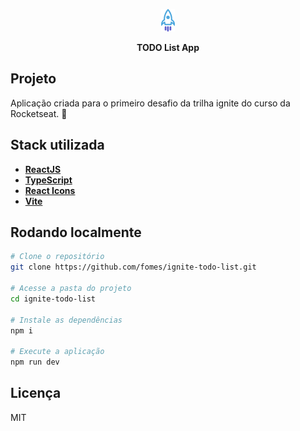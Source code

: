 <p align="center">
  <img height="20%" src="./src/assets/logo.png" />
</p>

<p align="center">
    <strong>TODO List App</strong>
</p>

## Projeto

Aplicação criada para o primeiro desafio da trilha ignite do curso da Rocketseat. 🚀

## Stack utilizada

- **[ReactJS](https://reactjs.org/)**
- **[TypeScript](https://www.typescriptlang.org/)**
- **[React Icons](https://react-icons.github.io/react-icons/)**
- **[Vite](https://vitejs.dev/)**


## Rodando localmente

```bash
# Clone o repositório
git clone https://github.com/fomes/ignite-todo-list.git

# Acesse a pasta do projeto
cd ignite-todo-list

# Instale as dependências
npm i

# Execute a aplicação
npm run dev
```

## Licença

MIT
